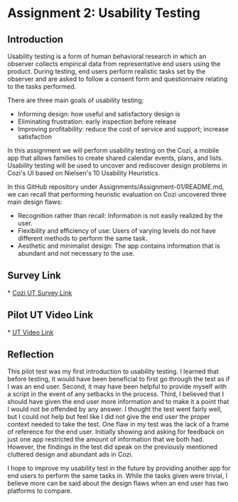 # Assignment 2: Usability Testing

<h2>Introduction</h2>

Usability testing is a form of human behavioral research in which an observer collects empirical data from representative end users using the product.
During testing, end users perform realistic tasks set by the observer and are asked to follow a consent form and questionnaire relating to the tasks performed.

There are three main goals of usability testing;
  * Informing design: how useful and satisfactory design is
  * Eliminating frustration: early inspection before release
  * Improving profitability: reduce the cost of service and support; increase satisfaction

In this assignment we will perform usability testing on the Cozi, a mobile app that allows families to create shared calendar events, plans, and lists.
Usability testing will be used to uncover and rediscover design problems in Cozi's UI based on Nielsen's 10 Usability Heuristics.

In this GitHub repository under Assignments/Assignment-01/README.md, we can recall that performing heuristic evaluation on Cozi uncovered three main design flaws:
  * Recognition rather than recall: Information is not easily realized by the user.
  * Flexibility and efficiency of use: Users of varying levels do not have different methods to perform the same task.
  * Aesthetic and minimalist design: The app contains information that is abundant and not necessary to the use.
  
 <h2>Survey Link</h2>
  * <a href="https://forms.gle/M9NAgsRRmxsaoJwF6">Cozi UT Survey Link</a>
 
 <h2>Pilot UT Video Link</h2>
  * <a href="https://drive.google.com/file/d/1-4vRCRC8d2PlCws7ou8v7D6SUjS4wVRi/view?usp=sharing">UT Video Link</a>
 
<h2>Reflection</h2>
This pilot test was my first introduction to usability testing. I learned that before testing, it would have been beneficial to first go through the test as if I was an end user. Second, it may have been helpful to provide myself with a script in the event of any setbacks in the process. Third, I believed that I should have given the end user more information and to make it a point that I would not be offended by any answer. I thought the test went fairly well, but I could not help but feel like I did not give the end user the proper context needed to take the test. One flaw in my test was the lack of a frame of reference for the end user. Initially showing and asking for feedback on just one app restricted the amount of information that we both had. However, the findings in the test did speak on the previously mentioned cluttered design and abundant ads in Cozi.


I hope to improve my usability test in the future by providing another app for end users to perform the same tasks in. While the tasks given were trivial, I believe more can be said about the design flaws when an end user has two platforms to compare.
